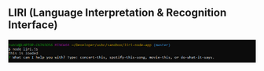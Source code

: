 ## LIRI (Language Interpretation & Recognition Interface)

![Image of Initial Inquiry](initial-inquiry.png)